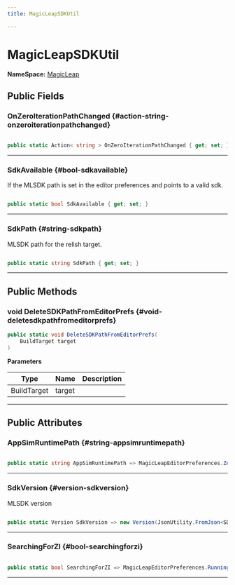 ```yaml
---
title: MagicLeapSDKUtil

---
```


# MagicLeapSDKUtil



**NameSpace:** 
[MagicLeap](/versioned_docs/version-03-Jan-2023/unity-api/api/UnityEditor.XR.MagicLeap/UnityEditor.XR.MagicLeap.md) 








## Public Fields

### OnZeroIterationPathChanged {#action-string-onzeroiterationpathchanged}

```csharp

public static Action< string > OnZeroIterationPathChanged { get; set; }

```






-----------

### SdkAvailable {#bool-sdkavailable}

If the MLSDK path is set in the editor preferences and points to a valid sdk. 

```csharp

public static bool SdkAvailable { get; set; }

```






-----------

### SdkPath {#string-sdkpath}

MLSDK path for the relish target. 

```csharp

public static string SdkPath { get; set; }

```






-----------

## Public Methods

### void DeleteSDKPathFromEditorPrefs {#void-deletesdkpathfromeditorprefs}

```csharp
public static void DeleteSDKPathFromEditorPrefs(
    BuildTarget target
)
```


**Parameters**

| Type | Name  | Description  | 
|--|--|--|
| BuildTarget |target||






-----------

## Public Attributes

### AppSimRuntimePath {#string-appsimruntimepath}

```csharp

public static string AppSimRuntimePath => MagicLeapEditorPreferences.ZeroIterationRuntimePath;

```






-----------

### SdkVersion {#version-sdkversion}

MLSDK version 

```csharp

public static Version SdkVersion => new Version(JsonUtility.FromJson<SDKManifest>(File.ReadAllText(Path.Combine(SdkPath, kManifestPath))).version);

```






-----------

### SearchingForZI {#bool-searchingforzi}

```csharp

public static bool SearchingForZI => MagicLeapEditorPreferences.RunningLabdriver;

```






-----------

